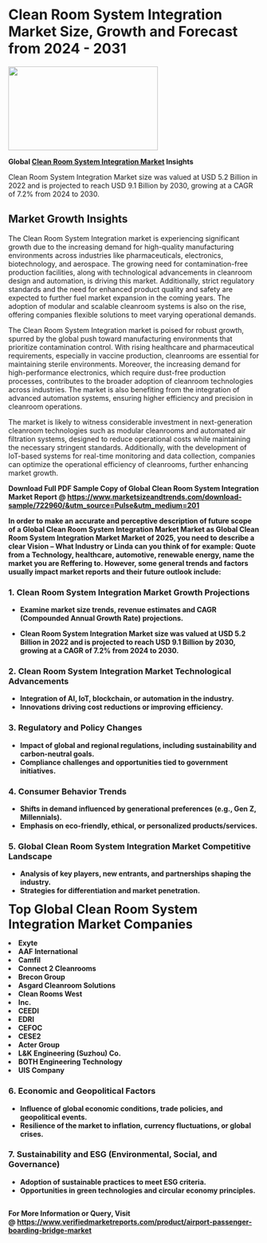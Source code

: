 <H1>Clean Room System Integration Market Size, Growth and Forecast from 2024 - 2031</H1><img class="aligncenter size-medium wp-image-584254" src="https://thirdeyenews.in/wp-content/uploads/2024/09/Global-Market-Research-300x168.jpeg" alt="" width="300" height="168" /><p><strong>Global&nbsp;<a href="https://www.marketsizeandtrends.com/download-sample/722960/&amp;utm_source=Pulse&amp;utm_medium=201">Clean Room System Integration Market</a> Insights</strong></p><p>Clean Room System Integration Market size was valued at USD 5.2 Billion in 2022 and is projected to reach USD 9.1 Billion by 2030, growing at a CAGR of 7.2% from 2024 to 2030.</p><p><h2>Market Growth Insights</h2> <p>The Clean Room System Integration market is experiencing significant growth due to the increasing demand for high-quality manufacturing environments across industries like pharmaceuticals, electronics, biotechnology, and aerospace. The growing need for contamination-free production facilities, along with technological advancements in cleanroom design and automation, is driving this market. Additionally, strict regulatory standards and the need for enhanced product quality and safety are expected to further fuel market expansion in the coming years. The adoption of modular and scalable cleanroom systems is also on the rise, offering companies flexible solutions to meet varying operational demands.</p> <p><strong></strong></p> <p>The Clean Room System Integration market is poised for robust growth, spurred by the global push toward manufacturing environments that prioritize contamination control. With rising healthcare and pharmaceutical requirements, especially in vaccine production, cleanrooms are essential for maintaining sterile environments. Moreover, the increasing demand for high-performance electronics, which require dust-free production processes, contributes to the broader adoption of cleanroom technologies across industries. The market is also benefiting from the integration of advanced automation systems, ensuring higher efficiency and precision in cleanroom operations.</p> <p>The market is likely to witness considerable investment in next-generation cleanroom technologies such as modular cleanrooms and automated air filtration systems, designed to reduce operational costs while maintaining the necessary stringent standards. Additionally, with the development of IoT-based systems for real-time monitoring and data collection, companies can optimize the operational efficiency of cleanrooms, further enhancing market growth.</p> <p><strong></p><p><span class=""><strong>Download Full PDF Sample Copy of Global Clean Room System Integration Market Report</strong> @ <a href="https://www.marketsizeandtrends.com/download-sample/722960/&amp;utm_source=Pulse&amp;utm_medium=201" target="_blank">https://www.marketsizeandtrends.com/download-sample/722960/&amp;utm_source=Pulse&amp;utm_medium=201</a></span></p><p>In order to make an accurate and perceptive description of future scope of a Global&nbsp;Clean Room System Integration Market Market as Global&nbsp;Clean Room System Integration Market Market of 2025, you need to describe a clear Vision &ndash; What Industry or Linda can you think of for example: Quote from a Technology, healthcare, automotive, renewable energy, name the market you are Reffering to. However, some general trends and factors usually impact market reports and their future outlook include:</p><h3>1.&nbsp;<strong>Clean Room System Integration Market Growth Projections</strong></h3><ul><li>Examine market size trends, revenue estimates and CAGR (Compounded Annual Growth Rate) projections.</li><li><p>Clean Room System Integration Market size was valued at USD 5.2 Billion in 2022 and is projected to reach USD 9.1 Billion by 2030, growing at a CAGR of 7.2% from 2024 to 2030.</p></li></ul><h3>2.&nbsp;<strong>Clean Room System Integration Market Technological Advancements</strong></h3><ul><li>Integration of AI, IoT, blockchain, or automation in the industry.</li><li>Innovations driving cost reductions or improving efficiency.</li></ul><h3>3.&nbsp;<strong>Regulatory and Policy Changes</strong></h3><ul><li>Impact of global and regional regulations, including sustainability and carbon-neutral goals.</li><li>Compliance challenges and opportunities tied to government initiatives.</li></ul><h3>4.&nbsp;<strong>Consumer Behavior Trends</strong></h3><ul><li>Shifts in demand influenced by generational preferences (e.g., Gen Z, Millennials).</li><li>Emphasis on eco-friendly, ethical, or personalized products/services.</li></ul><h3>5.&nbsp;<strong>Global Clean Room System Integration Market Competitive Landscape</strong></h3><ul><li>Analysis of key players, new entrants, and partnerships shaping the industry.</li><li>Strategies for differentiation and market penetration.</li></ul><p data-pm-slice="1 1 []"><span style="color: inherit; font-family: inherit; font-size: 25px;">Top Global Clean Room System Integration Market Companies</span></p><div class="" data-test-id=""><p><li>Exyte</li><li> AAF International</li><li> Camfil</li><li> Connect 2 Cleanrooms</li><li> Brecon Group</li><li> Asgard Cleanroom Solutions</li><li> Clean Rooms West</li><li> Inc.</li><li> CEEDI</li><li> EDRI</li><li> CEFOC</li><li> CESE2</li><li> Acter Group</li><li> L&K Engineering (Suzhou) Co.</li><li> BOTH Engineering Technology</li><li> UIS Company</li></p></div><h3>6.&nbsp;<strong>Economic and Geopolitical Factors</strong></h3><ul><li>Influence of global economic conditions, trade policies, and geopolitical events.</li><li>Resilience of the market to inflation, currency fluctuations, or global crises.</li></ul><h3>7.&nbsp;<strong>Sustainability and ESG (Environmental, Social, and Governance)</strong></h3><ul><li>Adoption of sustainable practices to meet ESG criteria.</li><li>Opportunities in green technologies and circular economy principles.</li></ul><h2><strong style="font-size: 14px;">For More Information or Query, Visit @&nbsp;</strong><a style="background-color: #ffffff; font-size: 14px;" href="https://www.marketsizeandtrends.com/report/clean-room-system-integration-market/" target="_blank">https://www.verifiedmarketreports.com/product/airport-passenger-boarding-bridge-market</a></h2>

